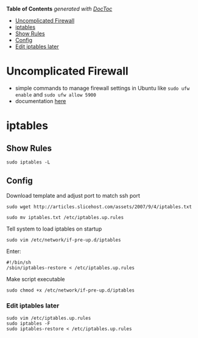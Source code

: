 **Table of Contents**  *generated with [DocToc](http://doctoc.herokuapp.com/)*

- [Uncomplicated Firewall](#uncomplicated-firewall)
- [iptables](#iptables)
- [Show Rules](#show-rules)
- [Config ](#config)
- [Edit iptables later](#edit-iptables-later)

# Uncomplicated Firewall

- simple commands to manage firewall settings in Ubuntu like `sudo ufw enable` and `sudo ufw allow 5900`
- documentation [here](https://help.ubuntu.com/10.04/serverguide/C/firewall.html)

# iptables

## Show Rules

    sudo iptables -L

## Config 

Download template and adjust port to match ssh port
    
    sudo wget http://articles.slicehost.com/assets/2007/9/4/iptables.txt

    sudo mv iptables.txt /etc/iptables.up.rules

Tell system to load iptables on startup

    sudo vim /etc/network/if-pre-up.d/iptables

Enter:
    
    #!/bin/sh
    /sbin/iptables-restore < /etc/iptables.up.rules

Make script executable

    sudo chmod +x /etc/network/if-pre-up.d/iptables

### Edit iptables later

    sudo vim /etc/iptables.up.rules
    sudo iptables -F
    sudo iptables-restore < /etc/iptables.up.rules
